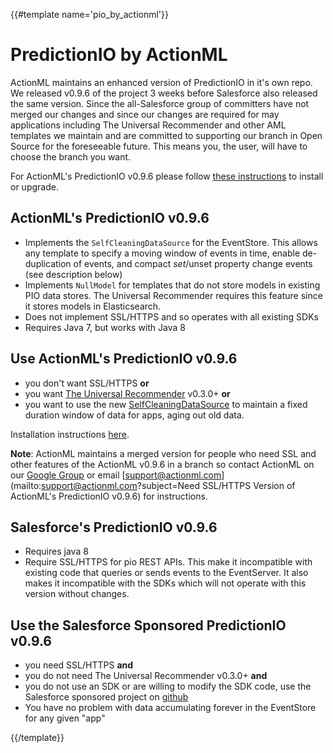 {{#template name='pio_by_actionml'}}
# PredictionIO by ActionML

ActionML maintains an enhanced version of PredictionIO in it's own repo. We released v0.9.6 of the project 3 weeks before Salesforce also released the same version. Since the all-Salesforce group of committers have not merged our changes and since our changes are required for may applications including The Universal Recommender and other AML templates we maintain and are committed to supporting our branch in Open Source for the foreseeable future. This means you, the user, will have to choose the branch you want.

For ActionML's PredictionIO v0.9.6 please follow [these instructions](/docs/install) to install or upgrade. 

## ActionML's PredictionIO v0.9.6

 - Implements the `SelfCleaningDataSource` for the EventStore. This allows any template to specify a moving window of events in time, enable de-duplication of events, and compact $set/$unset property change events (see description below)
 - Implements `NullModel` for templates that do not store models in existing PIO data stores. The Universal Recommender requires this feature since it stores models in Elasticsearch.
 - Does not implement SSL/HTTPS and so operates with all existing SDKs
 - Requires Java 7, but works with Java 8

## Use ActionML's PredictionIO v0.9.6
- you don't want SSL/HTTPS **or** 
- you want [The Universal Recommender](/docs/universal_recommender) v0.3.0+ **or** 
- you want to use the new [SelfCleaningDataSource](/docs/pio_versions) to maintain a fixed duration window of data for apps, aging out old data.

Installation instructions [here](docs/install).

**Note**: ActionML maintains a merged version for people who need SSL and other features of the ActionML v0.9.6 in a branch so contact ActionML on our [Google Group](https://groups.google.com/forum/#!forum/actionml-user) or email [support@actionml.com](mailto:support@actionml.com?subject=Need SSL/HTTPS Version of ActionML's PredictionIO v0.9.6) for instructions.

## Salesforce's PredictionIO v0.9.6

 - Requires java 8
 - Require SSL/HTTPS for pio REST APIs. This make it incompatible with existing code that queries or sends events to the EventServer. It also makes it incompatible with the SDKs which will not operate with this version without changes.

## Use the Salesforce Sponsored PredictionIO v0.9.6

- you need SSL/HTTPS **and** 
- you do not need The Universal Recommender v0.3.0+ **and** 
- you do not use an SDK or are willing to modify the SDK code, use the Salesforce sponsored project on [github](https://github.com/PredictionIO/PredictionIO)
- You have no problem with data accumulating forever in the EventStore for any given "app"


{{/template}}
